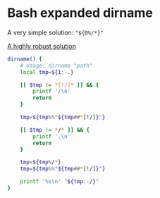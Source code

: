 # Bash expanded dirname

A very simple solution: `"${0%/*}"`

[A highly robust solution](https://github.com/dylanaraps/pure-bash-bible#get-the-directory-name-of-a-file-path)

```bash
dirname() {
    # Usage: dirname "path"
    local tmp=${1:-.}

    [[ $tmp != *[!/]* ]] && {
        printf '/\n'
        return
    }

    tmp=${tmp%%"${tmp##*[!/]}"}

    [[ $tmp != */* ]] && {
        printf '.\n'
        return
    }

    tmp=${tmp%/*}
    tmp=${tmp%%"${tmp##*[!/]}"}

    printf '%s\n' "${tmp:-/}"
}
```
